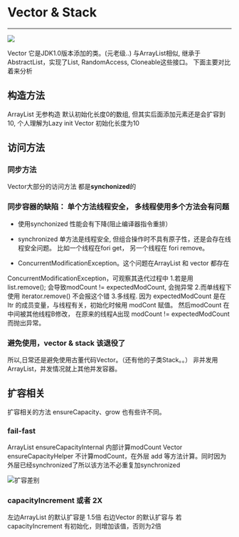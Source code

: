 # Vector & Stack

---
![](http://zpengg.oss-cn-shenzhen.aliyuncs.com/img/654739fc937480b0158534b05ac2dcf6.png)

Vector 它是JDK1.0版本添加的类。(元老级..)
与ArrayList相似, 继承于AbstractList，实现了List, RandomAccess, Cloneable这些接口。
下面主要对比着来分析

## 构造方法
ArrayList 无参构造 默认初始化长度0的数组, 但其实后面添加元素还是会扩容到10, 个人理解为Lazy init
Vector 初始化长度为10

## 访问方法
### 同步方法
Vector大部分的访问方法 都是**synchonized**的
### 同步容器的缺陷： 单个方法线程安全， 多线程使用多个方法会有问题
- 使用synchonized 性能会有下降(阻止编译器指令重排）

- synchronized 单方法是线程安全, 但组合操作时不具有原子性，还是会存在线程安全问题。
比如一个线程在fori get， 另一个线程在 fori remove。

- ConcurrentModificationException。这个问题在ArrayList 和 vector 都存在

ConcurrentModificationException，可观察其迭代过程中
1.若是用list.remove(); 会导致modCount != expectedModCount, 会抛异常
2.而单线程下使用 iterator.remove() 不会报这个错
3.多线程. 因为 expectedModCount 是在 Itr 的成员变量，与线程有关，初始化时候用 modCont 赋值。 然后modCount 在 中间被其他线程B修改， 在原来的线程A出现 modCount != expectedModCount 而抛出异常。
### 避免使用，vector & stack 该退役了
所以,日常还是避免使用古董代码Vector。（还有他的子类Stack。。）
非并发用ArrayList，并发情况就上其他并发容器。


## 扩容相关
扩容相关的方法 ensureCapacity、grow 也有些许不同。
### fail-fast
ArrayList ensureCapacityInternal 内部计算modCount
Vector ensureCapacityHelper 不计算modCount，在外层 add 等方法计算。同时因为外层已经synchronized了所以该方法不必重复加synchronized

![扩容差别](http://zpengg.oss-cn-shenzhen.aliyuncs.com/img/d574c4bc06c98bef4cb4ae0029f10ca4.png)
### capacityIncrement 或者 2X
左边ArrayList 的默认扩容是 1.5倍
右边Vector 的默认扩容与 若capacityIncrement 有初始化，则增加该值，否则为2倍


